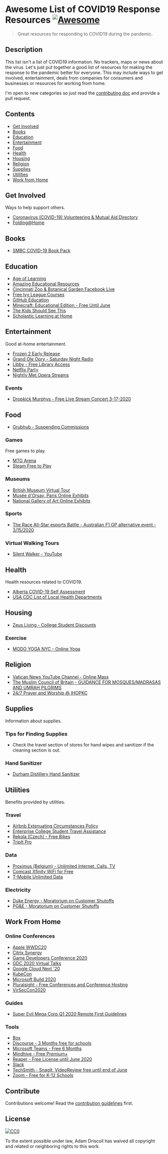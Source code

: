 # Awesome List of COVID19 Response Resources [![Awesome](https://awesome.re/badge.svg)](https://awesome.re)

> Great resources for responding to COVID19 during the pandemic. 

## Description

This list isn't a list of COVID19 information. No trackers, maps or news about the virus. Let's just put together a good list of resources for making the response to the pandemic better for everyone.  This may include ways to get involved, entertainment, deals from companies for consumers and businesses or resources for working from home. 

I'm open to new categories so just read the [contributing doc](contributing.md) and provide a pull request. 

## Contents

- [Get Involved](#get-involved)
- [Books](#books)
- [Education](#education)
- [Entertainment](#entertainment)
- [Food](#food)
- [Health](#health)
- [Housing](#housing)
- [Religion](#religion)
- [Supplies](#supplies)
- [Utilities](#utilities)
- [Work from Home](#work-from-home)

## Get Involved

Ways to help support others. 

- [Coronavirus (COVID-19) Volunteering & Mutual Aid Directory](https://www.coronavolunteer.org/)
- [Folding@Home](https://github.com/FoldingAtHome/coronavirus)

## Books

- [SMBC COVID-19 Book Pack](https://www.smbc-comics.com/covid/)

## Education 

- [Age of Learning](https://thejournal.com/articles/2020/03/12/age-of-learning-offers-free-access-for-elementary-schools-affected-by-coronavirus.aspx)
- [Amazing Educational Resources](http://www.amazingeducationalresources.com/)
- [Cincinnati Zoo & Botanical Garden Facebook Live](https://www.facebook.com/cincinnatizoo/posts/10158043843010479?hc_location=ufi)
- [Free Ivy League Courses](https://www.freecodecamp.org/news/ivy-league-free-online-courses-a0d7ae675869/?fbclid=IwAR2cV8gDyCjQQDdAyo-PsT8Xu9dNmeBHTqj2a7fBpC2weUsWF69dy9ylur4) 
- [GitHub Education](https://education.github.com/benefits)
- [Minecraft: Educational Edition - Free Until June](https://education.minecraft.net/blog/microsoft-extends-access-to-minecraft-education-edition-and-resources-to-support-remote-learning)
- [The Kids Should See This](https://thekidshouldseethis.com/)
- [Scholastic Learning at Home](https://classroommagazines.scholastic.com/support/learnathome.html)

## Entertainment

Good at-home entertainment. 

- [Frozen 2 Early Release](https://movies.disney.com/watch-at-home)
- [Grand Ole Opry - Saturday Night Radio](https://www.opry.com/covid19/?2020-03-14-1140)
- [Libby - Free Library Access](https://apps.apple.com/app/id1076402606?fbclid=IwAR1KghNvPWqreuKvjJwg2xN0POCxRxkp019YtzTGsACRXAO_mEp-5rOTYBo)
- [Netflix Party](https://www.netflixparty.com/)
- [Nightly Met Opera Streams](https://www.metopera.org/about/press-releases/met-to-launch-nightly-met-opera-streams-a-free-series-of-encore-live-in-hd-presentations-streamed-on-the-company-website-during-the-coronavirus-closure/)

### Events

- [Dropkick Murphys - Free Live Stream Concert 3-17-2020](http://www.dropkickmurphys.com/2020/03/14/streaming-up-from-boston-free-st-patricks-day-live-stream/)

## Food

- [Grubhub - Suspending Commissions](https://media.grubhub.com/media/press-releases/press-release-details/2020/Grubhub-and-Major-Cities-Across-the-US-Launch-Economic-Relief-Effort-up-to-100-Million-for-Independent-Restaurants-and-Delivery-Partners-Impacted-by-COVID-19/default.aspx)

### Games 

Free games to play. 

- [MTG Arena](https://magic.wizards.com/en/mtgarena)
- [Steam Free to Play](https://store.steampowered.com/genre/Free%20to%20Play/)

### Museums

- [British Museum Virtual Tour](https://britishmuseum.withgoogle.com/)
- [Musée d'Orsay, Paris Online Exhibits](https://artsandculture.google.com/partner/musee-dorsay-paris?hl=en)
- [National Gallery of Art Online Exhibits](https://artsandculture.google.com/partner/national-gallery-of-art-washington-dc?hl=en)

### Sports

- [The Race All-Star esports Battle - Australian F1 GP alternative event - 3/15/2020](https://www.youtube.com/watch?v=Hpq9oMLTc-k)

### Virtual Walking Tours

- [Silent Walker - YouTube](https://www.youtube.com/channel/UCqd3PhBFMN4StMCJKh6Waww)

## Health

Health resources related to COVID19. 

- [Alberta COVID-19 Self Assessment](https://myhealth.alberta.ca/journey/covid-19/Pages/COVID-Self-Assessment.aspx?fbclid=IwAR0axU0zsL2k8XTySooWoNSs0O_u6DnTNqpQYMoc4bD2oeCpj_UDHvksfZ4)
- [USA CDC List of Local Health Departments](https://www.cdc.gov/publichealthgateway/healthdirectories/healthdepartments.html)

## Housing 

- [Zeus Living - College Student Discounts](https://zeusliving.com/cities/university-2020)

### Exercise 

- [MODO YOGA NYC - Online Yoga](https://modoyoga.com/nyc/)

## Religion 

- [Vatican News YouTube Channel - Online Mass](https://www.youtube.com/channel/UC7E-LYc1wivk33iyt5bR5zQ)
- [The Muslim Council of Britain - GUIDANCE FOR MOSQUES/MADRASAS AND UMRAH PILGRIMS](https://mcb.org.uk/mcb-updates/coronavirus-guidance-for-mosques-and-madrassas/)
- [24/7 Prayer and Worship @ IHOPKC](https://www.ihopkc.org/prayerroom/)

## Supplies

Information about supplies.

### Tips for Finding Supplies

- Check the travel section of stores for hand wipes and sanitizer if the cleaning section is out.

### Hand Sanitizer

- [Durham Distillery Hand Sanitizer](https://durhamdistillery.com/pages/covid-19-sanitizing-solution-donation-program)

## Utilities

Benefits provided by utilities. 

### Travel

- [Airbnb Extenuating Circumstances Policy](https://news.airbnb.com/extenuating-circumstances-policy-activated-around-the-world/)
- [Enterprise College Student Travel Assistance](https://www.enterprise.com/en/car-rental/deals/young-driver.html)
- [Rekola (Czech) - Free Bikes](https://www.rekola.cz/)
- [TripIt Pro](https://www.tripit.com/web/covid-19-update)

### Data

- [Proximus (Belgium) - Unlimited Internet, Calls, TV](https://www.proximus.be/en/id_b_cr_proximus_helps/personal/blog/news/be-the-first-to-know/proximus-helps.html)
- [Comcast Xfinity WiFi for Free](https://corporate.comcast.com/covid-19)
- [T-Mobile Unlimited Data](https://www.t-mobile.com/news/t-mobile-update-on-covid-19-response)

### Electricity

- [Duke Energy - Moratorium on Customer Shutoffs](https://twitter.com/DukeEnergy/status/1238529972043743233?s=20)
- [PG&E - Moratorium on Customer Shutoffs](https://www.pge.com/en/about/newsroom/newsdetails/index.page?title=20200312_pges_pandemic_response_includes_precautionary_health_and_safety_actions_moratorium_on_customer_shutoffs_for_nonpayment)

## Work From Home 

### Online Conferences

- [Apple WWDC20](https://developer.apple.com/wwdc20/)
- [Citrix Synergy](https://www.citrix.com/blogs/2020/03/17/update-on-citrix-synergy-2020/)
- [Game Developers Conference 2020](https://gdconf.com/news/game-developers-conference-2020-announces-virtual-awards-and-talk-schedule)
- [GDC 2020 Virtual Talks](https://www.twitch.tv/GDC)
- [Google Cloud Next '20](https://cloud.withgoogle.com/next/sf)
- [KubeCon](https://events.linuxfoundation.org/kubecon-cloudnativecon-europe/)
- [Microsoft Build 2020](https://www.microsoft.com/en-us/build)
- [Pluralsight - Free Conferences and Conference Hosting](https://learn.pluralsight.com/conference-offers/2020/conferences)
- [VirSecCon2020](https://virseccon.com/)

### Guides

- [Super Evil Mega Corp Q1 2020 Remote First Guidelines](https://www.superevilmegacorp.com/blog/2020/3/4/sharing-our-remote-first-processes-tools-and-guidelines-for-fellow-corona-dodgers)

### Tools

- [Box](https://blog.box.com/box-response-covid-19)
- [Discourse - 3 Months free for schools](https://twitter.com/discourse/status/1239661198317989889?s=20)
- [Microsoft Teams - Free 6 Months](https://www.pcworld.com/article/3530374/microsofts-solution-for-covid-19-is-a-free-teams-subscription-for-six-months.html)
- [Mindhive - Free Premium+](https://blog.mindhive.org/mindhive-is-offering-free-premium-during-covid-19-pandemic)
- [Reaper - Free License until June 2020](https://www.reaper.fm/)
- [Slack](https://slackhq.com/business-continuity-plan-covid-19)
- [TechSmith - SnagIt, VideoReview free until end of June](https://discover.techsmith.com/remote-techsmith)
- [Zoom - Free for K-12 Schools](https://blog.zoom.us/wordpress/2020/03/13/how-to-use-zoom-for-online-learning/)


## Contribute

Contributions welcome! Read the [contribution guidelines](contributing.md) first.

## License

[![CC0](https://mirrors.creativecommons.org/presskit/buttons/88x31/svg/cc-zero.svg)](https://creativecommons.org/publicdomain/zero/1.0)

To the extent possible under law, Adam Driscoll has waived all copyright and
related or neighboring rights to this work.
